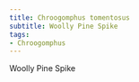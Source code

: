 ```yaml
---
title: Chroogomphus tomentosus
subtitle: Woolly Pine Spike
tags:
- Chroogomphus
---
```


Woolly Pine Spike
